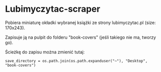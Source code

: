 # Lubimyczytac-scraper

Pobiera miniaturę okładki wybranej książki ze strony lubimyczytac.pl (size: 170x243).

Zapisuje ją na pulpit do folderu "book-covers" (jeśli takiego nie ma, tworzy go). 

Ścieżkę do zapisu można zmienić tutaj:
```
save_directory = os.path.join(os.path.expanduser("~"), "Desktop", "book-covers")
```
